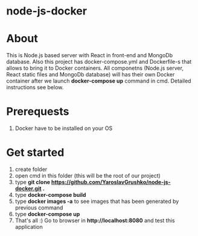 # node-js-docker
# About  
This is Node.js based server with React in front-end and MongoDb database. Also this project has docker-compose.yml and Dockerfile-s that allows to bring it to Docker containers. All componetns (Node.js server, React static files and MongoDb database) will has their own Docker container after we launch **docker-compose up** command in cmd. Detailed instructions see below.
# Prerequests  
1. Docker have to be installed on your OS
# Get started
1. create folder
2. open cmd in this folder (this will be the root of our project)
3. type **git clone https://github.com/YaroslavGrushko/node-js-docker.git .**
3. type **docker-compose build**
4. type **docker images -a** to see images that has been generated by previous command
5. type **docker-compose up**
6. That's all :) Go to browser in **http://localhost:8080** and test this application
